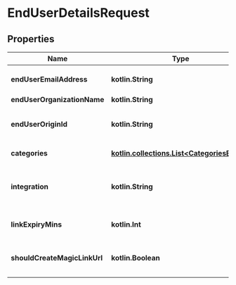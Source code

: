 
# EndUserDetailsRequest

## Properties
Name | Type | Description | Notes
------------ | ------------- | ------------- | -------------
**endUserEmailAddress** | **kotlin.String** | Your end user&#39;s email address. This is purely for identification purposes - setting this value will not cause any emails to be sent. | 
**endUserOrganizationName** | **kotlin.String** | Your end user&#39;s organization. | 
**endUserOriginId** | **kotlin.String** | This unique identifier typically represents the ID for your end user in your product&#39;s database. This value must be distinct from other Linked Accounts&#39; unique identifiers. | 
**categories** | [**kotlin.collections.List&lt;CategoriesEnum&gt;**](CategoriesEnum.md) | The integration categories to show in Merge Link. | 
**integration** | **kotlin.String** | The slug of a specific pre-selected integration for this linking flow token. For examples of slugs, see https://www.merge.dev/docs/basics/integration-metadata/. |  [optional]
**linkExpiryMins** | **kotlin.Int** | An integer number of minutes between [30, 720 or 10080 if for a Magic Link URL] for how long this token is valid. Defaults to 30. |  [optional]
**shouldCreateMagicLinkUrl** | **kotlin.Boolean** | Whether to generate a Magic Link URL. Defaults to false. For more information on Magic Link, see https://merge.dev/blog/product/integrations,-fast.-say-hello-to-magic-link/. |  [optional]



